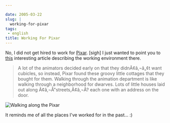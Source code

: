 ```yaml
---

date: 2005-03-22
slug: |
  working-for-pixar
tags:
 - english
title: Working For Pixar
---
```


No, I did not get hired to work for [Pixar](http://www.pixar.com/).
\[sigh\] I just wanted to point you to
[this](http://aintitcool.com/display.cgi?id=19658#1) interesting article
describing the working environment there.

> A lot of the animators decided early on that they didnÃ¢â‚¬â„¢t want
> cubicles, so instead, Pixar found these groovy little cottages that
> they bought for them. Walking through the animation department is like
> walking through a neighborhood for dwarves. Lots of little houses laid
> out along Ã¢â‚¬Å"streets,Ã¢â‚¬Â? each one with an address on the door.

![Walking along the
Pixar](http://www.aintitcool.com/images/pixar/pixar0_large.jpg)

It reminds me of all the places I've worked for in the past... :)
